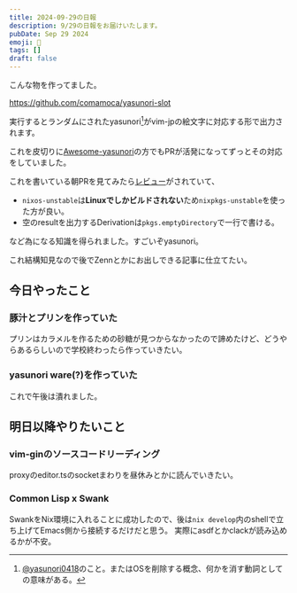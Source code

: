 ```yaml
---
title: 2024-09-29の日報
description: 9/29の日報をお届けいたします。
pubDate: Sep 29 2024
emoji: 🦊
tags: []
draft: false
---
```


こんな物を作ってました。

https://github.com/comamoca/yasunori-slot

実行するとランダムにされたyasunori[^1]がvim-jpの絵文字に対応する形で出力されます。

これを皮切りに[Awesome-yasunori](https://github.com/takeokunn/awesome-yasunori/)の方でもPRが活発になってずっとその対応をしていました。

これを書いている朝PRを見てみたら[レビュー](https://github.com/takeokunn/awesome-yasunori/pull/8/files/835ac282b147d0169733dabd4757b798382752bc#diff-206b9ce276ab5971a2489d75eb1b12999d4bf3843b7988cbe8d687cfde61dea0)がされていて、

- `nixos-unstable`は**Linuxでしかビルドされない**ため`nixpkgs-unstable`を使った方が良い。
- 空のresultを出力するDerivationは`pkgs.emptyDirectory`で一行で書ける。

など為になる知識を得られました。すごいぞyasunori。

これ結構知見なので後でZennとかにお出しできる記事に仕立てたい。

## 今日やったこと

### 豚汁とプリンを作っていた

プリンはカラメルを作るための砂糖が見つからなかったので諦めたけど、どうやらあるらしいので学校終わったら作っていきたい。

### yasunori ware(?)を作っていた

これで午後は潰れました。

## 明日以降やりたいこと

### vim-ginのソースコードリーディング

proxyのeditor.tsのsocketまわりを昼休みとかに読んでいきたい。

### Common Lisp x Swank

SwankをNix環境に入れることに成功したので、後は`nix develop`内のshellで立ち上げてEmacs側から接続するだけだと思う。
実際にasdfとかclackが読み込めるかが不安。

[^1]: [@yasunori0418](https://github.com/yasunori0418/)のこと。またはOSを削除する概念、何かを消す動詞としての意味がある。
